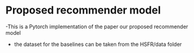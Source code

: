 # Proposed recommender model
-This is a Pytorch implementation of the paper our proposed recommender model
- the dataset for the baselines can be taken from the HSFR/data folder


